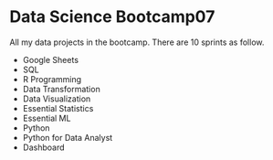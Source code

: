 # Data Science Bootcamp07
All my data projects in the bootcamp. There are 10 sprints as follow.

* Google Sheets
* SQL
* R Programming
* Data Transformation
* Data Visualization
* Essential Statistics
* Essential ML
* Python
* Python for Data Analyst
* Dashboard
